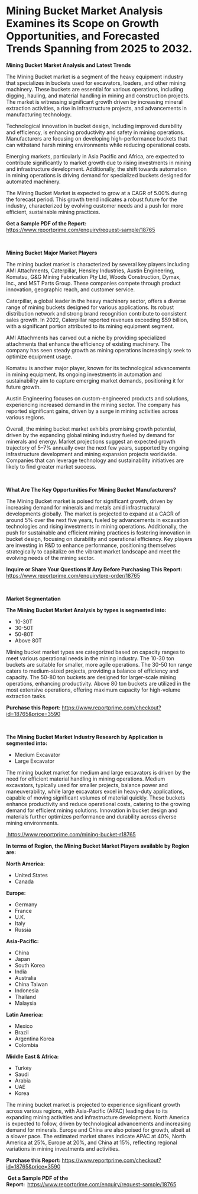 <p><h1>Mining Bucket Market Analysis Examines its Scope on Growth Opportunities, and Forecasted Trends Spanning from 2025 to 2032.</h1></p><p><strong>Mining Bucket Market Analysis and Latest Trends</strong></p>
<p><p>The Mining Bucket market is a segment of the heavy equipment industry that specializes in buckets used for excavators, loaders, and other mining machinery. These buckets are essential for various operations, including digging, hauling, and material handling in mining and construction projects. The market is witnessing significant growth driven by increasing mineral extraction activities, a rise in infrastructure projects, and advancements in manufacturing technology.</p><p>Technological innovation in bucket design, including improved durability and efficiency, is enhancing productivity and safety in mining operations. Manufacturers are focusing on developing high-performance buckets that can withstand harsh mining environments while reducing operational costs. </p><p>Emerging markets, particularly in Asia Pacific and Africa, are expected to contribute significantly to market growth due to rising investments in mining and infrastructure development. Additionally, the shift towards automation in mining operations is driving demand for specialized buckets designed for automated machinery.</p><p>The Mining Bucket Market is expected to grow at a CAGR of 5.00% during the forecast period. This growth trend indicates a robust future for the industry, characterized by evolving customer needs and a push for more efficient, sustainable mining practices.</p></p>
<p><strong>Get a Sample PDF of the Report:&nbsp;</strong> <a href="https://www.reportprime.com/enquiry/request-sample/18765?utm_campaign=4601&utm_medium=2&utm_source=Github&utm_content=ia&utm_term=19052025&utm_id=mining-bucket">https://www.reportprime.com/enquiry/request-sample/18765</a></p>
<p>&nbsp;</p>
<p><strong>Mining Bucket Major Market Players</strong></p>
<p><p>The mining bucket market is characterized by several key players including AMI Attachments, Caterpillar, Hensley Industries, Austin Engineering, Komatsu, G&G Mining Fabrication Pty Ltd, Woods Construction, Dymax, Inc., and MST Parts Group. These companies compete through product innovation, geographic reach, and customer service.</p><p>Caterpillar, a global leader in the heavy machinery sector, offers a diverse range of mining buckets designed for various applications. Its robust distribution network and strong brand recognition contribute to consistent sales growth. In 2022, Caterpillar reported revenues exceeding $59 billion, with a significant portion attributed to its mining equipment segment.</p><p>AMI Attachments has carved out a niche by providing specialized attachments that enhance the efficiency of existing machinery. The company has seen steady growth as mining operations increasingly seek to optimize equipment usage. </p><p>Komatsu is another major player, known for its technological advancements in mining equipment. Its ongoing investments in automation and sustainability aim to capture emerging market demands, positioning it for future growth.</p><p>Austin Engineering focuses on custom-engineered products and solutions, experiencing increased demand in the mining sector. The company has reported significant gains, driven by a surge in mining activities across various regions.</p><p>Overall, the mining bucket market exhibits promising growth potential, driven by the expanding global mining industry fueled by demand for minerals and energy. Market projections suggest an expected growth trajectory of 5–7% annually over the next few years, supported by ongoing infrastructure development and mining expansion projects worldwide. Companies that can leverage technology and sustainability initiatives are likely to find greater market success.</p></p>
<p>&nbsp;</p>
<p><strong>What Are The Key Opportunities For Mining Bucket Manufacturers?</strong></p>
<p><p>The Mining Bucket market is poised for significant growth, driven by increasing demand for minerals and metals amid infrastructural developments globally. The market is projected to expand at a CAGR of around 5% over the next five years, fueled by advancements in excavation technologies and rising investments in mining operations. Additionally, the push for sustainable and efficient mining practices is fostering innovation in bucket design, focusing on durability and operational efficiency. Key players are investing in R&D to enhance performance, positioning themselves strategically to capitalize on the vibrant market landscape and meet the evolving needs of the mining sector.</p></p>
<p><strong>Inquire or Share Your Questions If Any Before Purchasing This Report:</strong> <a href="https://www.reportprime.com/enquiry/pre-order/18765?utm_campaign=4601&utm_medium=2&utm_source=Github&utm_content=ia&utm_term=19052025&utm_id=mining-bucket">https://www.reportprime.com/enquiry/pre-order/18765</a></p>
<p>&nbsp;</p>
<p><strong>Market Segmentation</strong></p>
<p><strong>The Mining Bucket Market Analysis by types is segmented into:</strong></p>
<p><ul><li>10-30T</li><li>30-50T</li><li>50-80T</li><li>Above 80T</li></ul></p>
<p><p>Mining bucket market types are categorized based on capacity ranges to meet various operational needs in the mining industry. The 10-30 ton buckets are suitable for smaller, more agile operations. The 30-50 ton range caters to medium-sized projects, providing a balance of efficiency and capacity. The 50-80 ton buckets are designed for larger-scale mining operations, enhancing productivity. Above 80 ton buckets are utilized in the most extensive operations, offering maximum capacity for high-volume extraction tasks.</p></p>
<p><strong>Purchase this Report:&nbsp;</strong><a href="https://www.reportprime.com/checkout?id=18765&price=3590&utm_campaign=4601&utm_medium=2&utm_source=Github&utm_content=ia&utm_term=19052025&utm_id=mining-bucket">https://www.reportprime.com/checkout?id=18765&price=3590</a></p>
<p>&nbsp;</p>
<p><strong>The Mining Bucket Market Industry Research by Application is segmented into:</strong></p>
<p><ul><li>Medium Excavator</li><li>Large Excavator</li></ul></p>
<p><p>The mining bucket market for medium and large excavators is driven by the need for efficient material handling in mining operations. Medium excavators, typically used for smaller projects, balance power and maneuverability, while large excavators excel in heavy-duty applications, capable of moving significant volumes of material quickly. These buckets enhance productivity and reduce operational costs, catering to the growing demand for efficient mining solutions. Innovation in bucket design and materials further optimizes performance and durability across diverse mining environments.</p></p>
<p><a href="https://www.reportprime.com/mining-bucket-r18765?utm_campaign=4601&utm_medium=2&utm_source=Github&utm_content=ia&utm_term=19052025&utm_id=mining-bucket">&nbsp;https://www.reportprime.com/mining-bucket-r18765</a></p>
<p><strong>In terms of Region, the Mining Bucket Market Players available by Region are:</strong></p>
<p>
    <p> <strong> North America: </strong>
        <ul>
            <li>United States</li>
            <li>Canada</li>
        </ul>
        </p> 
    <p> <strong> Europe: </strong>
        <ul>
            <li>Germany</li>
            <li>France</li>
            <li>U.K.</li>
            <li>Italy</li>
            <li>Russia</li>
        </ul>
        </p> 
    <p> <strong> Asia-Pacific: </strong>
        <ul>
            <li>China</li>
            <li>Japan</li>
            <li>South Korea</li>
            <li>India</li>
            <li>Australia</li>
            <li>China Taiwan</li>
            <li>Indonesia</li>
            <li>Thailand</li>
            <li>Malaysia</li>
        </ul>
        </p> 
    <p> <strong> Latin America: </strong>
        <ul>
            <li>Mexico</li>
            <li>Brazil</li>
            <li>Argentina Korea</li>
            <li>Colombia</li>
        </ul>
        </p> 
    <p> <strong> Middle East & Africa: </strong>
        <ul>
            <li>Turkey</li>
            <li>Saudi</li>
            <li>Arabia</li>
            <li>UAE</li>
            <li>Korea</li>
        </ul>
    </p>
    </p>
<p><p>The mining bucket market is projected to experience significant growth across various regions, with Asia-Pacific (APAC) leading due to its expanding mining activities and infrastructure development. North America is expected to follow, driven by technological advancements and increasing demand for minerals. Europe and China are also poised for growth, albeit at a slower pace. The estimated market shares indicate APAC at 40%, North America at 25%, Europe at 20%, and China at 15%, reflecting regional variations in mining investments and activities.</p></p>
<p><strong>Purchase this Report: </strong><a href="https://www.reportprime.com/checkout?id=18765&price=3590&utm_campaign=4601&utm_medium=2&utm_source=Github&utm_content=ia&utm_term=19052025&utm_id=mining-bucket">https://www.reportprime.com/checkout?id=18765&price=3590</a></p>
<p>&nbsp;<strong>Get a Sample PDF of the Report:&nbsp;&nbsp;</strong><a href="https://www.reportprime.com/enquiry/request-sample/18765?utm_campaign=4601&utm_medium=2&utm_source=Github&utm_content=ia&utm_term=19052025&utm_id=mining-bucket">https://www.reportprime.com/enquiry/request-sample/18765</a></p>
<p><strong></strong></p>
<p><p></p><p></p><p></p></p>